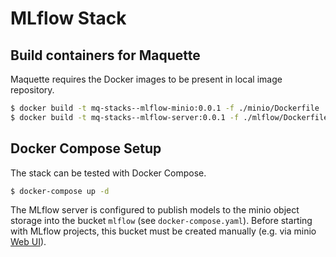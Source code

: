 # MLflow Stack

## Build containers for Maquette

Maquette requires the Docker images to be present in local image repository.

```bash
$ docker build -t mq-stacks--mlflow-minio:0.0.1 -f ./minio/Dockerfile ./minio
$ docker build -t mq-stacks--mlflow-server:0.0.1 -f ./mlflow/Dockerfile ./mlflow
```

## Docker Compose Setup

The stack can be tested with Docker Compose. 

```bash
$ docker-compose up -d
```

The MLflow server is configured to publish models to the minio object storage into the bucket `mlflow` (see `docker-compose.yaml`). Before starting with MLflow projects, this bucket must be created manually (e.g. via minio [Web UI](http://localhost:9000)).
